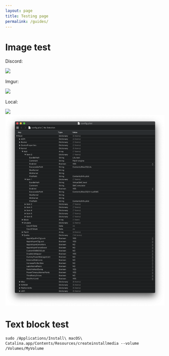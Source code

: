 ```yaml
---
layout: page
title: Testing page
permalink: /guides/
---
```


# Image test

Discord:

![](https://i.imgur.com/numOUnF.png)

Imgur:

![](https://i.imgur.com/Bz5tswi.jpg)

Local:

![](/images/test-image.png)
![](/images/test-image-2.png)

# Text block test

```text
sudo /Applications/Install\ macOS\ Catalina.app/Contents/Resources/createinstallmedia --volume /Volumes/MyVolume
```

